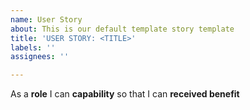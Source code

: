 ```yaml
---
name: User Story
about: This is our default template story template
title: 'USER STORY: <TITLE>'
labels: ''
assignees: ''

---
```


As a **role** I can **capability** so that I can **received benefit**
